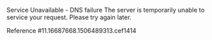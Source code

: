 Service Unavailable - DNS failure The server is temporarily unable to service your request. Please try again later.

Reference #11.16687668.1506489313.cef1414